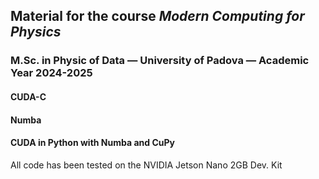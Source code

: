 ## Material for the course _Modern Computing for Physics_ 
### M.Sc. in Physic of Data — University of Padova — Academic Year 2024-2025

#### CUDA-C

#### Numba

#### CUDA in Python with Numba and CuPy

All code has been tested on the NVIDIA Jetson Nano 2GB Dev. Kit
